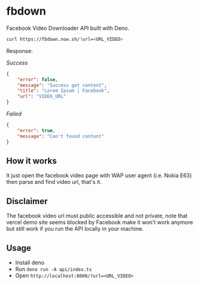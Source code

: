 # fbdown
Facebook Video Downloader API built with Deno.

``` bash
curl https://fbdown.now.sh/?url=<URL_VIDEO>
```

Response:

*Success*
``` json
{
    "error": false,
    "message": "Success get content",
    "title": "Lorem Ipsum | Facebook",
    "url": "VIDEO_URL"
}
```

*Failed*
``` json
{
    "error": true,
    "message": "Can't found content"
}
```

## How it works

It just open the facebook video page with WAP user agent (i.e. Nokia E63) then parse and find video url, that's it.

## Disclaimer

The facebook video url must public accessible and not private, note that vercel demo site seems blocked by Facebook make it won't work anymore but still work if you run the API locally in your machine.

## Usage

- Install deno
- Run `deno run -A api/index.ts`
- Open `http://localhost:8000/?url=<URL_VIDEO>`